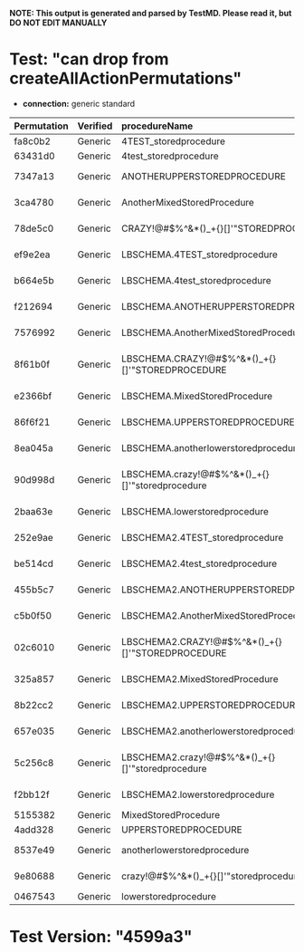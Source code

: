 **NOTE: This output is generated and parsed by TestMD. Please read it, but DO NOT EDIT MANUALLY**

# Test: "can drop from createAllActionPermutations" #

- **connection:** generic standard

| Permutation | Verified | procedureName                                     | OPERATIONS
| :---------- | :------- | :------------------------------------------------ | :------
| fa8c0b2     | Generic  | 4TEST_storedprocedure                             | **plan**: DROP PROCEDURE "4TEST_storedprocedure"
| 63431d0     | Generic  | 4test_storedprocedure                             | **plan**: DROP PROCEDURE "4test_storedprocedure"
| 7347a13     | Generic  | ANOTHERUPPERSTOREDPROCEDURE                       | **plan**: DROP PROCEDURE "ANOTHERUPPERSTOREDPROCEDURE"
| 3ca4780     | Generic  | AnotherMixedStoredProcedure                       | **plan**: DROP PROCEDURE "AnotherMixedStoredProcedure"
| 78de5c0     | Generic  | CRAZY!@#\$%^&*()_+{}[]'"STOREDPROCEDURE           | **plan**: DROP PROCEDURE "CRAZY!@#\$%^&*()_+{}[]'""STOREDPROCEDURE"
| ef9e2ea     | Generic  | LBSCHEMA.4TEST_storedprocedure                    | **plan**: DROP PROCEDURE "LBSCHEMA"."4TEST_storedprocedure"
| b664e5b     | Generic  | LBSCHEMA.4test_storedprocedure                    | **plan**: DROP PROCEDURE "LBSCHEMA"."4test_storedprocedure"
| f212694     | Generic  | LBSCHEMA.ANOTHERUPPERSTOREDPROCEDURE              | **plan**: DROP PROCEDURE "LBSCHEMA"."ANOTHERUPPERSTOREDPROCEDURE"
| 7576992     | Generic  | LBSCHEMA.AnotherMixedStoredProcedure              | **plan**: DROP PROCEDURE "LBSCHEMA"."AnotherMixedStoredProcedure"
| 8f61b0f     | Generic  | LBSCHEMA.CRAZY!@#\$%^&*()_+{}[]'"STOREDPROCEDURE  | **plan**: DROP PROCEDURE "LBSCHEMA"."CRAZY!@#\$%^&*()_+{}[]'""STOREDPROCEDURE"
| e2366bf     | Generic  | LBSCHEMA.MixedStoredProcedure                     | **plan**: DROP PROCEDURE "LBSCHEMA"."MixedStoredProcedure"
| 86f6f21     | Generic  | LBSCHEMA.UPPERSTOREDPROCEDURE                     | **plan**: DROP PROCEDURE "LBSCHEMA"."UPPERSTOREDPROCEDURE"
| 8ea045a     | Generic  | LBSCHEMA.anotherlowerstoredprocedure              | **plan**: DROP PROCEDURE "LBSCHEMA"."anotherlowerstoredprocedure"
| 90d998d     | Generic  | LBSCHEMA.crazy!@#\$%^&*()_+{}[]'"storedprocedure  | **plan**: DROP PROCEDURE "LBSCHEMA"."crazy!@#\$%^&*()_+{}[]'""storedprocedure"
| 2baa63e     | Generic  | LBSCHEMA.lowerstoredprocedure                     | **plan**: DROP PROCEDURE "LBSCHEMA"."lowerstoredprocedure"
| 252e9ae     | Generic  | LBSCHEMA2.4TEST_storedprocedure                   | **plan**: DROP PROCEDURE "LBSCHEMA2"."4TEST_storedprocedure"
| be514cd     | Generic  | LBSCHEMA2.4test_storedprocedure                   | **plan**: DROP PROCEDURE "LBSCHEMA2"."4test_storedprocedure"
| 455b5c7     | Generic  | LBSCHEMA2.ANOTHERUPPERSTOREDPROCEDURE             | **plan**: DROP PROCEDURE "LBSCHEMA2"."ANOTHERUPPERSTOREDPROCEDURE"
| c5b0f50     | Generic  | LBSCHEMA2.AnotherMixedStoredProcedure             | **plan**: DROP PROCEDURE "LBSCHEMA2"."AnotherMixedStoredProcedure"
| 02c6010     | Generic  | LBSCHEMA2.CRAZY!@#\$%^&*()_+{}[]'"STOREDPROCEDURE | **plan**: DROP PROCEDURE "LBSCHEMA2"."CRAZY!@#\$%^&*()_+{}[]'""STOREDPROCEDURE"
| 325a857     | Generic  | LBSCHEMA2.MixedStoredProcedure                    | **plan**: DROP PROCEDURE "LBSCHEMA2"."MixedStoredProcedure"
| 8b22cc2     | Generic  | LBSCHEMA2.UPPERSTOREDPROCEDURE                    | **plan**: DROP PROCEDURE "LBSCHEMA2"."UPPERSTOREDPROCEDURE"
| 657e035     | Generic  | LBSCHEMA2.anotherlowerstoredprocedure             | **plan**: DROP PROCEDURE "LBSCHEMA2"."anotherlowerstoredprocedure"
| 5c256c8     | Generic  | LBSCHEMA2.crazy!@#\$%^&*()_+{}[]'"storedprocedure | **plan**: DROP PROCEDURE "LBSCHEMA2"."crazy!@#\$%^&*()_+{}[]'""storedprocedure"
| f2bb12f     | Generic  | LBSCHEMA2.lowerstoredprocedure                    | **plan**: DROP PROCEDURE "LBSCHEMA2"."lowerstoredprocedure"
| 5155382     | Generic  | MixedStoredProcedure                              | **plan**: DROP PROCEDURE "MixedStoredProcedure"
| 4add328     | Generic  | UPPERSTOREDPROCEDURE                              | **plan**: DROP PROCEDURE "UPPERSTOREDPROCEDURE"
| 8537e49     | Generic  | anotherlowerstoredprocedure                       | **plan**: DROP PROCEDURE "anotherlowerstoredprocedure"
| 9e80688     | Generic  | crazy!@#\$%^&*()_+{}[]'"storedprocedure           | **plan**: DROP PROCEDURE "crazy!@#\$%^&*()_+{}[]'""storedprocedure"
| 0467543     | Generic  | lowerstoredprocedure                              | **plan**: DROP PROCEDURE "lowerstoredprocedure"

# Test Version: "4599a3" #
